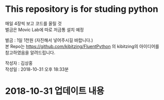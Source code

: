 # This repository is for studing python
매일 4장씩 보고 코드를 올릴 것  
벌금은 Movic Lab에 따로 저금통 설치 예정  


벌금 : 1일 1천원 (자진해서 넣어주시길 바랍니다.)  
본 Repo는 https://github.com/kibitzing/FluentPython 의 kibitzing의 아이디어를 참고하였음을 알려드립니다.


작성자 : 김상홍  
작성일 : 2018-10-31 오후 18:33분

# 2018-10-31 업데이트 내용
